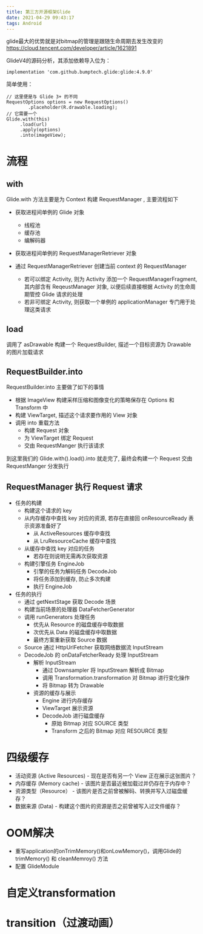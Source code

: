 ```yaml
---
title: 第三方开源框架Glide
date: 2021-04-29 09:43:17
tags: Android
---
```

glide最大的优势就是对bitmap的管理是跟随生命周期去发生改变的
<https://cloud.tencent.com/developer/article/1621891>

GlideV4的源码分析，其添加依赖导入位为：
```
implementation 'com.github.bumptech.glide:glide:4.9.0'
```
简单使用：
```
// 这里便是与 Glide 3+ 的不同
RequestOptions options = new RequestOptions()
        .placeholder(R.drawable.loading);
// 它需要一个
Glide.with(this)
     .load(url)
     .apply(options)
     .into(imageView);
```
<!--more-->
# 流程

## with
Glide.with 方法主要是为 Context 构建 RequestManager , 主要流程如下

- 获取进程间单例的 Glide 对象

    - 线程池
    - 缓存池
    - 编解码器

- 获取进程间单例的 RequestManagerRetriever 对象
- 通过 RequestManagerRetriever 创建当前 context 的 RequestManager

    - 若可以绑定 Activity, 则为 Activity 添加一个 RequestManagerFragment, 其内部含有 ReqeustManager 对象, 以便后续直接根据 Activity 的生命周期管控 Glide 请求的处理
    - 若非可绑定 Activity, 则获取一个单例的 applicationManager 专门用于处理这类请求

## load
调用了 asDrawable 构建一个 RequestBuilder, 描述一个目标资源为 Drawable 的图片加载请求

## RequestBuilder.into
RequestBuilder.into 主要做了如下的事情

- 根据 ImageView 构建采样压缩和图像变化的策略保存在 Options 和 Transform 中
- 构建 ViewTarget, 描述这个请求要作用的 View 对象
- 调用 into 重载方法
    - 构建 Request 对象
    - 为 ViewTarget 绑定 Request
    - 交由 RequestManger 执行该请求

到这里我们的 Glide.with().load().into 就走完了, 最终会构建一个 Request 交由 RequestManger 分发执行

## RequestManager 执行 Request 请求
- 任务的构建
    - 构建这个请求的 key 
    - 从内存缓存中查找 key 对应的资源, 若存在直接回 onResourceReady 表示资源准备好了
        - 从 ActiveResources 缓存中查找
        - 从 LruResourceCache 缓存中查找
    - 从缓存中查找 key 对应的任务
        - 若存在则说明无需再次获取资源
    - 构建引擎任务 EngineJob
        - 引擎的任务为解码任务 DecodeJob
        - 将任务添加到缓存, 防止多次构建
        - 执行 EngineJob
- 任务的执行
    - 通过 getNextStage 获取 Decode 场景
    - 构建当前场景的处理器 DataFetcherGenerator
    - 调用 runGenerators 处理任务
        - 优先从 Resource 的磁盘缓存中取数据
        - 次优先从 Data 的磁盘缓存中取数据
        - 最终方案重新获取 Source 数据
    - Source 通过 HttpUrlFetcher 获取网络数据流 InputStream
    - DecodeJob 的 onDataFetcherReady 处理 InputStream
        - 解析 InputStream
            - 通过 Downsampler 将 InputStream 解析成 Bitmap
            - 调用 Transformation.transformation 对 Bitmap 进行变化操作
            - 将 Bitmap 转为 Drawable
        - 资源的缓存与展示
            - Engine 进行内存缓存
            - ViewTarget 展示资源
            - DecodeJob 进行磁盘缓存
                - 原始 Bitmap 对应 SOURCE 类型
                - Transform 之后的 Bitmap 对应 RESOURCE 类型



# 四级缓存
- 活动资源 (Active Resources) - 现在是否有另一个 View 正在展示这张图片？
- 内存缓存 (Memory cache) - 该图片是否最近被加载过并仍存在于内存中？
- 资源类型（Resource） - 该图片是否之前曾被解码、转换并写入过磁盘缓存？
- 数据来源 (Data) - 构建这个图片的资源是否之前曾被写入过文件缓存？

# OOM解决
- 重写application的onTrimMemory()和onLowMemory()，调用Glide的trimMemory() 和 cleanMemroy() 方法
- 配置 GlideModule

# 自定义transformation

# transition（过渡动画）
